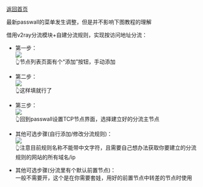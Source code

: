 [返回首页](https://opisthebest.github.io/OP-is-the-best/)                

最新passwall的菜单发生调整，但是并不影响下图教程的理解        

借用v2ray分流模块+自建分流规则，实现按访问地址分流：                   
* 第一步：            
![](https://pic.downk.cc/item/5f01bf6914195aa59449f761.jpg)                      
👆节点列表页面有个“添加”按钮，手动添加               
* 第二步：        
![](https://pic.downk.cc/item/5f01be1b14195aa594490305.jpg)                 
👆这样填就行了            
* 第三步：              
![](https://pic.downk.cc/item/5f01be6314195aa5944935d2.jpg)                
👆回到passwall设置TCP节点界面，选择建立好的分流主节点             

* 其他可选步骤(自行添加/修改分流规则)：                   
![](https://pic.downk.cc/item/5f01bed114195aa5944989ad.jpg)               
👆注意目前规则名称不能带中文字符，且需要自己想办法获取你要建立的分流规则的网站的所有域名/ip                    
* 其他可选步骤(分流里有个默认前置节点)：           
一般不需要开，这个是在你需要套娃，用好的前置节点中转差的节点时使用                      


